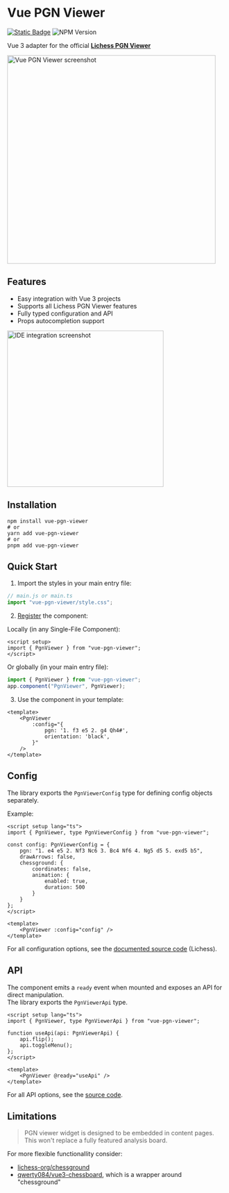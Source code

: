 # Vue PGN Viewer

<a href="https://dragunovartem99.github.io/vue-pgn-viewer" target="_blank"><img alt="Static Badge" src="https://img.shields.io/badge/Watch_Live_Demo-red"></a>
<img alt="NPM Version" src="https://img.shields.io/npm/v/vue-pgn-viewer?color=orange">

Vue 3 adapter for the official [**Lichess PGN Viewer**](https://github.com/lichess-org/pgn-viewer)

<img src="https://github.com/user-attachments/assets/0c057310-1400-40eb-82b1-ed740a641b90" width="480" alt="Vue PGN Viewer screenshot" >

## Features

- Easy integration with Vue 3 projects
- Supports all Lichess PGN Viewer features
- Fully typed configuration and API
- Props autocompletion support

<img src="https://github.com/user-attachments/assets/060bf5fe-0e35-4bab-966b-b0aae6cd1cd5" width="360" alt="IDE integration screenshot" >

## Installation

```shell
npm install vue-pgn-viewer
# or
yarn add vue-pgn-viewer
# or
pnpm add vue-pgn-viewer
```

## Quick Start

1. Import the styles in your main entry file:

```js
// main.js or main.ts
import "vue-pgn-viewer/style.css";
```

2. [Register](https://vuejs.org/guide/components/registration.html) the component:

Locally (in any Single-File Component):

```vue
<script setup>
import { PgnViewer } from "vue-pgn-viewer";
</script>
```

Or globally (in your main entry file):

```js
import { PgnViewer } from "vue-pgn-viewer";
app.component("PgnViewer", PgnViewer);
```

3. Use the component in your template:

```vue
<template>
    <PgnViewer
        :config="{
            pgn: '1. f3 e5 2. g4 Qh4#',
            orientation: 'black',
        }"
    />
</template>
```

## Config

The library exports the `PgnViewerConfig` type for defining config objects separately.

Example:

```vue
<script setup lang="ts">
import { PgnViewer, type PgnViewerConfig } from "vue-pgn-viewer";

const config: PgnViewerConfig = {
    pgn: "1. e4 e5 2. Nf3 Nc6 3. Bc4 Nf6 4. Ng5 d5 5. exd5 b5",
    drawArrows: false,
    chessground: {
        coordinates: false,
        animation: {
            enabled: true,
            duration: 500
        }
    }
};
</script>

<template>
    <PgnViewer :config="config" />
</template>
```

For all configuration options, see the [documented source code](https://github.com/lichess-org/pgn-viewer/blob/master/src/config.ts) (Lichess).

## API

The component emits a `ready` event when mounted and exposes an API for direct manipulation.  
The library exports the `PgnViewerApi` type.

```vue
<script setup lang="ts">
import { PgnViewer, type PgnViewerApi } from "vue-pgn-viewer";

function useApi(api: PgnViewerApi) {
    api.flip();
    api.toggleMenu();
};
</script>

<template>
    <PgnViewer @ready="useApi" />
</template>
```

For all API options, see the [source code](https://github.com/dragunovartem99/vue-pgn-viewer/blob/master/lib/types/pgn-viewer-api.ts).

<!-- ## Styling -->

## Limitations

> PGN viewer widget is designed to be embedded in content pages.  
> This won't replace a fully featured analysis board.

For more flexible functionallity consider:

- [lichess-org/chessground](https://github.com/lichess-org/chessground)
- [qwerty084/vue3-chessboard](https://github.com/qwerty084/vue3-chessboard), which is a wrapper around "chessground"
